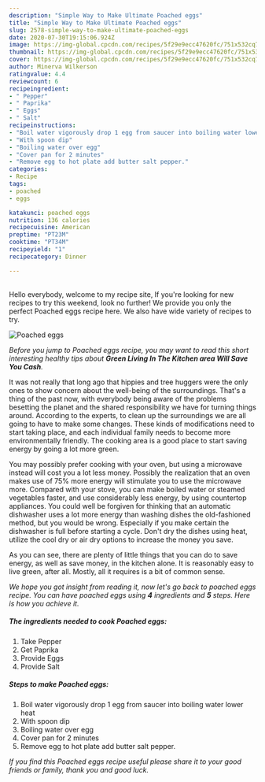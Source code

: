 ```yaml
---
description: "Simple Way to Make Ultimate Poached eggs"
title: "Simple Way to Make Ultimate Poached eggs"
slug: 2578-simple-way-to-make-ultimate-poached-eggs
date: 2020-07-30T19:15:06.924Z
image: https://img-global.cpcdn.com/recipes/5f29e9ecc47620fc/751x532cq70/poached-eggs-recipe-main-photo.jpg
thumbnail: https://img-global.cpcdn.com/recipes/5f29e9ecc47620fc/751x532cq70/poached-eggs-recipe-main-photo.jpg
cover: https://img-global.cpcdn.com/recipes/5f29e9ecc47620fc/751x532cq70/poached-eggs-recipe-main-photo.jpg
author: Minerva Wilkerson
ratingvalue: 4.4
reviewcount: 6
recipeingredient:
- " Pepper"
- " Paprika"
- " Eggs"
- " Salt"
recipeinstructions:
- "Boil water vigorously drop 1 egg from saucer into boiling water lower heat"
- "With spoon dip"
- "Boiling water over egg"
- "Cover pan for 2 minutes"
- "Remove egg to hot plate add butter salt pepper."
categories:
- Recipe
tags:
- poached
- eggs

katakunci: poached eggs 
nutrition: 136 calories
recipecuisine: American
preptime: "PT23M"
cooktime: "PT34M"
recipeyield: "1"
recipecategory: Dinner

---
```

<br>
Hello everybody, welcome to my recipe site, If you're looking for new recipes to try this weekend, look no further! We provide you only the perfect Poached eggs recipe here. We also have wide variety of recipes to try.
<br>


![Poached eggs](https://img-global.cpcdn.com/recipes/5f29e9ecc47620fc/751x532cq70/poached-eggs-recipe-main-photo.jpg)

<i>Before you jump to Poached eggs recipe, you may want to read this short interesting healthy tips about 
<strong>Green Living In The Kitchen area Will Save You Cash</strong>.</i>
</br>

It was not really that long ago that hippies and tree huggers were the only ones to show concern about the well-being of the surroundings. That's a thing of the past now, with everybody being aware of the problems besetting the planet and the shared responsibility we have for turning things around. According to the experts, to clean up the surroundings we are all going to have to make some changes. These kinds of modifications need to start taking place, and each individual family needs to become more environmentally friendly. The cooking area is a good place to start saving energy by going a lot more green.

You may possibly prefer cooking with your oven, but using a microwave instead will cost you a lot less money. Possibly the realization that an oven makes use of 75% more energy will stimulate you to use the microwave more. Compared with your stove, you can make boiled water or steamed vegetables faster, and use considerably less energy, by using countertop appliances. You could well be forgiven for thinking that an automatic dishwasher uses a lot more energy than washing dishes the old-fashioned method, but you would be wrong. Especially if you make certain the dishwasher is full before starting a cycle. Don't dry the dishes using heat, utilize the cool dry or air dry options to increase the money you save.

As you can see, there are plenty of little things that you can do to save energy, as well as save money, in the kitchen alone. It is reasonably easy to live green, after all. Mostly, all it requires is a bit of common sense.


<i>We hope you got insight from reading it, now let's go back to poached eggs recipe. You can have poached eggs using <strong>4</strong> ingredients and <strong>5</strong> steps. Here is how you achieve it.
</i>

##### The ingredients needed to cook Poached eggs:

1. Take  Pepper
1. Get  Paprika
1. Provide  Eggs
1. Provide  Salt


##### Steps to make Poached eggs:

1. Boil water vigorously drop 1 egg from saucer into boiling water lower heat
1. With spoon dip
1. Boiling water over egg
1. Cover pan for 2 minutes
1. Remove egg to hot plate add butter salt pepper.


<i>If you find this Poached eggs recipe useful please share it to your good friends or family, thank you and good luck.</i>

